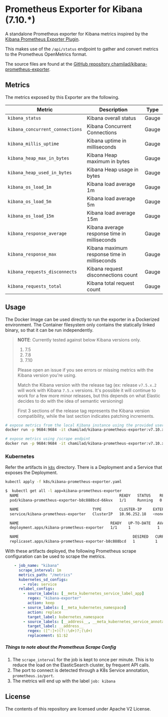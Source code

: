 # Prometheus Exporter for Kibana (7.10.*)

A standalone Prometheus exporter for Kibana metrics inspired by the [Kibana Prometheus Exporter Plugin](https://github.com/pjhampton/kibana-prometheus-exporter/).

This makes use of the `/api/status` endpoint to gather and convert metrics to the Prometheus OpenMetrics format.

The source files are found at the [GitHub repository chamilad/kibana-prometheus-exporter](https://github.com/chamilad/kibana-prometheus-exporter).

## Metrics
The metrics exposed by this Exporter are the following.

| Metric | Description | Type |
|------- | ----------- | ---- |
| `kibana_status` | Kibana overall status | Gauge |
| `kibana_concurrent_connections` | Kibana Concurrent Connections | Gauge |
| `kibana_millis_uptime` | Kibana uptime in milliseconds | Gauge |
| `kibana_heap_max_in_bytes` | Kibana Heap maximum in bytes | Gauge |
| `kibana_heap_used_in_bytes` | Kibana Heap usage in bytes | Gauge |
| `kibana_os_load_1m` | Kibana load average 1m | Gauge |
| `kibana_os_load_5m` | Kibana load average 5m | Gauge |
| `kibana_os_load_15m` | Kibana load average 15m | Gauge |
| `kibana_response_average` | Kibana average response time in milliseconds | Gauge |
| `kibana_response_max` | Kibana maximum response time in milliseconds | Gauge |
| `kibana_requests_disconnects` | Kibana request disconnections count | Gauge |
| `kibana_requests_total` | Kibana total request count | Gauge |


## Usage
The Docker Image can be used directly to run the exporter in a Dockerized environment. The Container filesystem only contains the statically linked binary, so that it can be run independently.

> **NOTE**: Currently tested against below Kibana versions only.
> 1. 7.5
> 2. 7.8
> 3. 7.10
>
> Please open an issue if you see errors or missing metrics with the Kibana version you're using.
>
> Match the Kibana version with the release tag (ex: release `v7.5.x.2` will work with Kibana `7.5.x` versions. It's possible it will continue to work for a few more minor releases, but this depends on what Elastic decides to do with the idea of semantic versioning)
>
> First 3 sections of the release tag represents the Kibana version compatibility, while the last section indicates patching increments.


```bash
# expose metrics from the local Kibana instance using the provided username and password
docker run -p 9684:9684 -it chamilad/kibana-prometheus-exporter:v7.10.x.1 -kibana.uri http://localhost:5601 -kibana.username elastic -kibana.password password
```

```bash
# expose metrics using /scrape endpint
docker run -p 9684:9684 -it chamilad/kibana-prometheus-exporter:v7.10.x.1 -kibana.uri http://localhost:5601 -web.telemetry-path "/scrape"
```

### Kubernetes
Refer the artifacts in [`k8s`](k8s) directory. There is a Deployment and a Service that exposes the Deployment.

```bash
kubectl apply -f k8s/kibana-prometheus-exporter.yaml
```

```bash
$  kubectl get all -l app=kibana-prometheus-exporter
  NAME                                             READY   STATUS    RESTARTS   AGE
  pod/kibana-prometheus-exporter-b8c888bcd-66kvx   1/1     Running   0          16s

  NAME                                 TYPE        CLUSTER-IP     EXTERNAL-IP   PORT(S)    AGE
  service/kibana-prometheus-exporter   ClusterIP   10.96.252.18   <none>        9684/TCP   16s

  NAME                                         READY   UP-TO-DATE   AVAILABLE   AGE
  deployment.apps/kibana-prometheus-exporter   1/1     1            1           16s

  NAME                                                   DESIRED   CURRENT   READY   AGE
  replicaset.apps/kibana-prometheus-exporter-b8c888bcd   1         1         1       16s
```

With these artifacts deployed, the following Prometheus scrape configuration can be used to scrape the metrics.

```yaml
    - job_name: "kibana"
      scrape_interval: 1m
      metrics_path: "/metrics"
      kubernetes_sd_configs:
        - role: service
      relabel_configs:
        - source_labels: [__meta_kubernetes_service_label_app]
          regex: "kibana-exporter"
          action: keep
        - source_labels: [__meta_kubernetes_namespace]
          action: replace
          target_label: kubernetes_namespace
        - source_labels: [__address__, __meta_kubernetes_service_annotation_prometheus_io_port]
          target_label: __address__
          regex: ([^:]+)(?::\d+)?;(\d+)
          replacement: $1:$2
```

##### Things to note about the Prometheus Scrape Config

1. The `scrape_interval` for the job is kept to once per minute. This is to reduce the load on the ElasticSearch cluster, by frequent API calls.
2. The port to connect is detected through a K8s Service annotation, `prometheus.io/port`.
3. The metrics will end up with the label `job: kibana`

## License
The contents of this repository are licensed under Apache V2 License.
